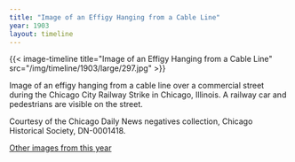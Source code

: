 ```yaml
---
title: "Image of an Effigy Hanging from a Cable Line"
year: 1903
layout: timeline
---
```


{{< image-timeline title="Image of an Effigy Hanging from a Cable Line" src="/img/timeline/1903/large/297.jpg" >}}


Image of an effigy hanging from a cable line over a commercial street during the Chicago City Railway Strike in Chicago, Illinois. A railway car and pedestrians are visible on the street. 

Courtesy of the Chicago Daily News negatives collection, Chicago Historical Society, DN-0001418.  

[Other images from this year](/historical/timeline/1903)